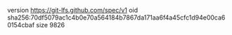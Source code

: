 version https://git-lfs.github.com/spec/v1
oid sha256:70df5079ac1c4b0e70a564184b7867da171aa6f4a45cfc1d94e00ca60154cbaf
size 9826
